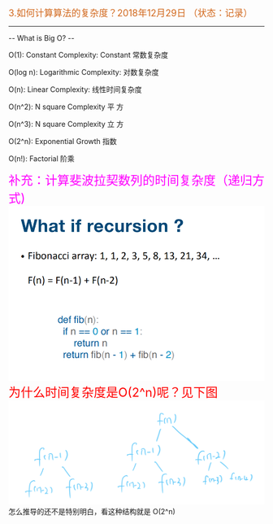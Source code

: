 
<font size=4 color=#D2691E> 3.如何计算算法的复杂度？2018年12月29日 （状态：记录）</font>

***

-- What is Big O? --

O(1):  Constant Complexity: Constant 常数复杂度

O(log n):  Logarithmic Complexity: 对数复杂度

O(n):  Linear Complexity: 线性时间复杂度

O(n^2): N square Complexity 平 方

O(n^3): N square Complexity  立 方

O(2^n): Exponential Growth 指数

O(n!): Factorial 阶乘

 <font size=5 color=#ff00ff> 补充：计算斐波拉契数列的时间复杂度（递归方式)</font>
<img src="pic/3_1.png">
<font size=5 color=#ff0000> 为什么时间复杂度是O(2^n)呢？见下图</font>
<img src='pic/3_2.png'>
怎么推导的还不是特别明白，看这种结构就是 O(2^n)